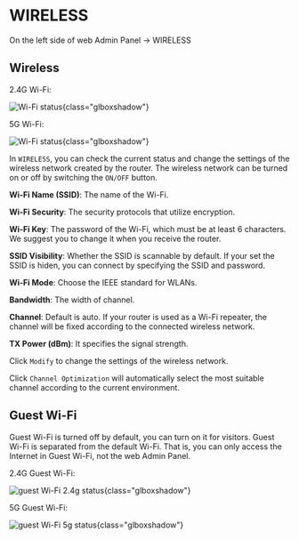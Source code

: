 # WIRELESS

On the left side of web Admin Panel -> WIRELESS

## Wireless

2.4G Wi-Fi:

![Wi-Fi status](https://static.gl-inet.com/docs/router/en/3/setup/gl-b1300/wireless/wifi_status_2.4g_b1300.png){class="glboxshadow"}

5G Wi-Fi:

![Wi-Fi status](https://static.gl-inet.com/docs/router/en/3/setup/gl-b1300/wireless/wifi_status_5g_b1300.png){class="glboxshadow"}

In `WIRELESS`, you can check the current status and change the settings of the wireless network created by the router. The wireless network can be turned on or off by switching the `ON/OFF` button.

**Wi-Fi Name (SSID)**: The name of the Wi-Fi.

**Wi-Fi Security**: The security protocols that utilize encryption.

**Wi-Fi Key**: The password of the Wi-Fi, which must be at least 6 characters. We suggest you to change it when you receive the router.

**SSID Visibility**: Whether the SSID is scannable by default. If your set the SSID is hiden, you can connect by specifying the SSID and password.

**Wi-Fi Mode**: Choose the IEEE standard for WLANs.

**Bandwidth**: The width of channel.

**Channel**: Default is auto. If your router is used as a Wi-Fi repeater, the channel will be fixed according to the connected wireless network.

**TX Power (dBm)**: It specifies the signal strength.

Click `Modify` to change the settings of the wireless network.

Click `Channel Optimization` will automatically select the most suitable channel according to the current environment.

## Guest Wi-Fi

Guest Wi-Fi is turned off by default, you can turn on it for visitors. Guest Wi-Fi is separated from the default Wi-Fi. That is, you can only access the Internet in Guest Wi-Fi, not the web Admin Panel.

2.4G Guest Wi-Fi:

![guest Wi-Fi 2.4g status](https://static.gl-inet.com/docs/router/en/3/setup/gl-b1300/wireless/wifi_status_2.4g_guest_b1300.png){class="glboxshadow"}

5G Guest Wi-Fi:

![guest Wi-Fi 5g status](https://static.gl-inet.com/docs/router/en/3/setup/gl-b1300/wireless/wifi_status_5g_guest_b1300.png){class="glboxshadow"}
